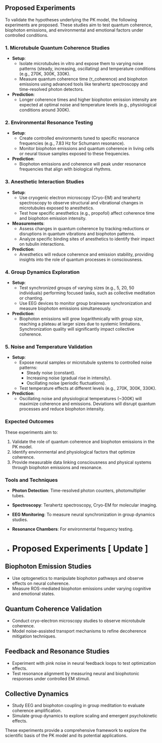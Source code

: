 ## Proposed Experiments

To validate the hypotheses underlying the PK model, the following experiments are proposed. These studies aim to test quantum coherence, biophoton emissions, and environmental and emotional factors under controlled conditions.

### 1. Microtubule Quantum Coherence Studies
- **Setup**:
  - Isolate microtubules in vitro and expose them to varying noise patterns (steady, increasing, oscillating) and temperature conditions (e.g., 270K, 300K, 330K).
  - Measure quantum coherence time (τ_coherence) and biophoton emissions using advanced tools like terahertz spectroscopy and time-resolved photon detectors.
- **Prediction**:
  - Longer coherence times and higher biophoton emission intensity are expected at optimal noise and temperature levels (e.g., physiological conditions around 300K).

### 2. Environmental Resonance Testing
- **Setup**:
  - Create controlled environments tuned to specific resonance frequencies (e.g., 7.83 Hz for Schumann resonance).
  - Monitor biophoton emissions and quantum coherence in living cells or neural tissue samples exposed to these frequencies.
- **Prediction**:
  - Biophoton emissions and coherence will peak under resonance frequencies that align with biological rhythms.

### 3. Anesthetic Interaction Studies
- **Setup**:
  - Use cryogenic electron microscopy (Cryo-EM) and terahertz spectroscopy to observe structural and vibrational changes in microtubules exposed to anesthetics.
  - Test how specific anesthetics (e.g., propofol) affect coherence time and biophoton emission intensity.
- **Measurements**:
  - Assess changes in quantum coherence by tracking reductions or disruptions in quantum vibrations and biophoton patterns.
  - Analyze specific binding sites of anesthetics to identify their impact on tubulin interactions.
- **Prediction**:
  - Anesthetics will reduce coherence and emission stability, providing insights into the role of quantum processes in consciousness.

### 4. Group Dynamics Exploration
- **Setup**:
  - Test synchronized groups of varying sizes (e.g., 5, 20, 50 individuals) performing focused tasks, such as collective meditation or chanting.
  - Use EEG devices to monitor group brainwave synchronization and measure biophoton emissions simultaneously.
- **Prediction**:
  - Biophoton emissions will grow logarithmically with group size, reaching a plateau at larger sizes due to systemic limitations. Synchronization quality will significantly impact collective coherence.

### 5. Noise and Temperature Validation
- **Setup**:
  - Expose neural samples or microtubule systems to controlled noise patterns:
    - Steady noise (constant).
    - Increasing noise (gradual rise in intensity).
    - Oscillating noise (periodic fluctuations).
  - Test temperature effects at different levels (e.g., 270K, 300K, 330K).
- **Prediction**:
  - Oscillating noise and physiological temperatures (~300K) will maximize coherence and emissions. Deviations will disrupt quantum processes and reduce biophoton intensity.

### Expected Outcomes
These experiments aim to:
1. Validate the role of quantum coherence and biophoton emissions in the PK model.
2. Identify environmental and physiological factors that optimize coherence.
3. Provide measurable data linking consciousness and physical systems through biophoton emissions and resonance.

### Tools and Techniques
- **Photon Detection**: Time-resolved photon counters, photomultiplier tubes.
- **Spectroscopy**: Terahertz spectroscopy, Cryo-EM for molecular imaging.
- **EEG Monitoring**: To measure neural synchronization in group dynamics studies.
- **Resonance Chambers**: For environmental frequency testing.

- # Proposed Experiments [ Update ]

## Biophoton Emission Studies
- Use optogenetics to manipulate biophoton pathways and observe effects on neural coherence.
- Measure ROS-mediated biophoton emissions under varying cognitive and emotional states.

## Quantum Coherence Validation
- Conduct cryo-electron microscopy studies to observe microtubule coherence.
- Model noise-assisted transport mechanisms to refine decoherence mitigation techniques.

## Feedback and Resonance Studies
- Experiment with pink noise in neural feedback loops to test optimization effects.
- Test resonance alignment by measuring neural and biophotonic responses under controlled EM stimuli.

## Collective Dynamics
- Study EEG and biophoton coupling in group meditation to evaluate coherence amplification.
- Simulate group dynamics to explore scaling and emergent psychokinetic effects.


These experiments provide a comprehensive framework to explore the scientific basis of the PK model and its potential applications.


